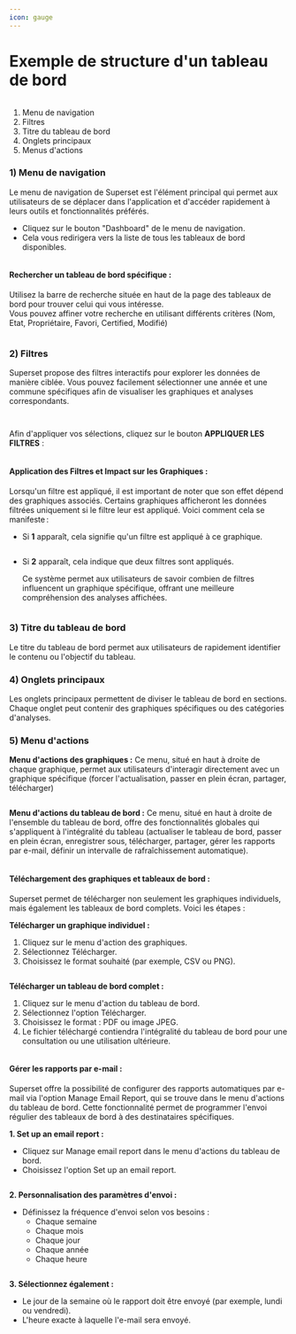 ```yaml
---
icon: gauge
---
```


# Exemple de structure d'un tableau de bord

<figure><img src="../../.gitbook/assets/tableau_de_bord.png" alt=""><figcaption></figcaption></figure>

1. Menu de navigation
2. Filtres
3. Titre du tableau de bord
4. Onglets principaux
5. Menus d'actions

### 1) Menu de navigation

Le menu de navigation de Superset est l'élément principal qui permet aux utilisateurs de se déplacer dans l'application et d'accéder rapidement à leurs outils et fonctionnalités préférés.

* Cliquez sur le bouton "Dashboard" de le menu de navigation.
* Cela vous redirigera vers la liste de tous les tableaux de bord disponibles.



<figure><img src="../../.gitbook/assets/menu_navigation.png" alt=""><figcaption></figcaption></figure>

#### Rechercher un tableau de bord spécifique :

Utilisez la barre de recherche située en haut de la page des tableaux de bord pour trouver celui qui vous intéresse.\
Vous pouvez affiner votre recherche en utilisant différents critères (Nom, Etat, Propriétaire, Favori, Certified, Modifié)

<figure><img src="../../.gitbook/assets/recherche_dashboard.png" alt=""><figcaption></figcaption></figure>

### 2) Filtres

Superset propose des filtres interactifs pour explorer les données de manière ciblée. Vous pouvez facilement sélectionner une année et une commune spécifiques afin de visualiser les graphiques et analyses correspondants.

<figure><img src="../../.gitbook/assets/filtre_annee.png" alt=""><figcaption></figcaption></figure>

<figure><img src="../../.gitbook/assets/filtre_commune.png" alt=""><figcaption></figcaption></figure>

Afin d'appliquer vos sélections, cliquez sur le bouton **APPLIQUER LES FILTRES** :

<figure><img src="../../.gitbook/assets/filtre_appliquer_btn.png" alt=""><figcaption></figcaption></figure>

#### Application des Filtres et Impact sur les Graphiques :

Lorsqu'un filtre est appliqué, il est important de noter que son effet dépend des graphiques associés. Certains graphiques afficheront les données filtrées uniquement si le filtre leur est appliqué. Voici comment cela se manifeste :

* Si **1** apparaît, cela signifie qu'un filtre est appliqué à ce graphique.

<figure><img src="../../.gitbook/assets/filtre_applique_1.png" alt=""><figcaption></figcaption></figure>

*   Si **2** apparaît, cela indique que deux filtres sont appliqués.

    Ce système permet aux utilisateurs de savoir combien de filtres influencent un graphique spécifique, offrant une meilleure compréhension des analyses affichées.

<figure><img src="../../.gitbook/assets/filtre_applique_2.png" alt=""><figcaption></figcaption></figure>

### 3) Titre du tableau de bord

Le titre du tableau de bord permet aux utilisateurs de rapidement identifier le contenu ou l'objectif du tableau.

### 4) Onglets principaux

Les onglets principaux permettent de diviser le tableau de bord en sections. Chaque onglet peut contenir des graphiques spécifiques ou des catégories d'analyses.

### 5) Menu d'actions

**Menu d'actions des graphiques :** Ce menu, situé en haut à droite de chaque graphique, permet aux utilisateurs d'interagir directement avec un graphique spécifique (forcer l'actualisation, passer en plein écran, partager, télécharger)

<figure><img src="../../.gitbook/assets/menu_action_graphique.png" alt=""><figcaption></figcaption></figure>

**Menu d'actions du tableau de bord :** Ce menu, situé en haut à droite de l'ensemble du tableau de bord, offre des fonctionnalités globales qui s'appliquent à l'intégralité du tableau (actualiser le tableau de bord, passer en plein écran, enregistrer sous, télécharger, partager, gérer les rapports par e-mail, définir un intervalle de rafraîchissement automatique).

<figure><img src="../../.gitbook/assets/menu_action_dashboard.png" alt=""><figcaption></figcaption></figure>

#### Téléchargement des graphiques et tableaux de bord :

Superset permet de télécharger non seulement les graphiques individuels, mais également les tableaux de bord complets. Voici les étapes :

**Télécharger un graphique individuel :**

1. Cliquez sur le menu d'action des graphiques.
2. Sélectionnez Télécharger.
3. Choisissez le format souhaité (par exemple, CSV ou PNG).

<figure><img src="../../.gitbook/assets/telecharger_graphique.png" alt=""><figcaption></figcaption></figure>

**Télécharger un tableau de bord complet :**

1. Cliquez sur le menu d'action du tableau de bord.
2. Sélectionnez l'option Télécharger.
3. Choisissez le format : PDF ou image JPEG.
4. Le fichier téléchargé contiendra l'intégralité du tableau de bord pour une consultation ou une utilisation ultérieure.

<figure><img src="../../.gitbook/assets/telecharger_dashboard.png" alt=""><figcaption></figcaption></figure>

#### Gérer les rapports par e-mail :

Superset offre la possibilité de configurer des rapports automatiques par e-mail via l'option Manage Email Report, qui se trouve dans le menu d'actions du tableau de bord. Cette fonctionnalité permet de programmer l'envoi régulier des tableaux de bord à des destinataires spécifiques.

**1. Set up an email report :**

* Cliquez sur Manage email report dans le menu d'actions du tableau de bord.
* Choisissez l'option Set up an email report.

<figure><img src="../../.gitbook/assets/manage_email_report.png" alt=""><figcaption></figcaption></figure>

**2. Personnalisation des paramètres d'envoi :**

* Définissez la fréquence d'envoi selon vos besoins :
  * Chaque semaine
  * Chaque mois
  * Chaque jour
  * Chaque année
  * Chaque heure

<figure><img src="../../.gitbook/assets/frequence_envoi_report.png" alt=""><figcaption></figcaption></figure>

**3. Sélectionnez également :**

* Le jour de la semaine où le rapport doit être envoyé (par exemple, lundi ou vendredi).
* L'heure exacte à laquelle l'e-mail sera envoyé.

<figure><img src="../../.gitbook/assets/schedule_email_report.png" alt=""><figcaption></figcaption></figure>
